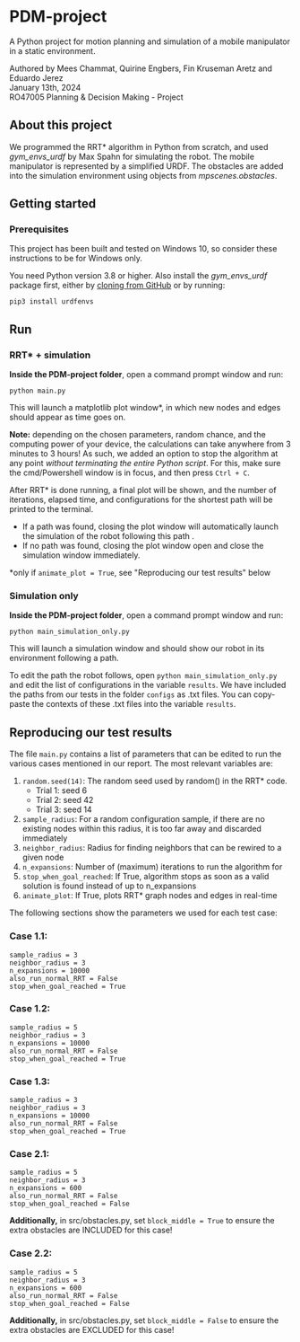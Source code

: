 # PDM-project
A Python project for motion planning and simulation of a mobile manipulator in a static environment.

Authored by Mees Chammat, Quirine Engbers, Fin Kruseman Aretz and Eduardo Jerez\
January 13th, 2024\
RO47005 Planning & Decision Making - Project

## About this project
We programmed the RRT* algorithm in Python from scratch, and used _gym\_envs\_urdf_ by Max Spahn for simulating the robot. The mobile manipulator is represented by a simplified URDF. The obstacles are added into the simulation environment using objects from _mpscenes.obstacles_. 

## Getting started
### Prerequisites
This project has been built and tested on Windows 10, so consider these instructions to be for Windows only.

You need Python version 3.8 or higher. Also install the _gym\_envs\_urdf_ package first, either by [cloning from GitHub](https://github.com/maxspahn/gym_envs_urdf) or by running: 
```
pip3 install urdfenvs
```

## Run
### RRT* + simulation
**Inside the PDM-project folder**, open a command prompt window and run:
```
python main.py
```

This will launch a matplotlib plot window*, in which new nodes and edges should appear as time goes on. 

**Note:** depending on the chosen parameters, random chance, and the computing power of your device, the calculations can take anywhere from 3 minutes to 3 hours! As such, we added an option to stop the algorithm at any point _without terminating the entire Python script_. For this, make sure the cmd/Powershell window is in focus, and then press `Ctrl + C`. 

After RRT* is done running, a final plot will be shown, and the number of iterations, elapsed time, and configurations for the shortest path will be printed to the terminal.
- If a path was found, closing the plot window will automatically launch the simulation of the robot following this path . 
- If no path was found, closing the plot window open and close the simulation window immediately.

*only if `animate_plot = True`, see "Reproducing our test results" below

### Simulation only
**Inside the PDM-project folder**, open a command prompt window and run:
```
python main_simulation_only.py
```

This will launch a simulation window and should show our robot in its environment following a path.

To edit the path the robot follows, open `python main_simulation_only.py` and edit the list of configurations in the variable `results`. We have included the paths from our tests in the folder `configs` as .txt files. You can copy-paste the contexts of these .txt files into the variable `results`.

## Reproducing our test results
The file `main.py` contains a list of parameters that can be edited to run the various cases mentioned in our report. The most relevant variables are:

1. `random.seed(14)`: The random seed used by random() in the RRT* code.
    - Trial 1: seed 6
    - Trial 2: seed 42
    - Trial 3: seed 14
2. `sample_radius`: For a random configuration sample, if there are no existing nodes within this radius, it is too far away and discarded immediately
3. `neighbor_radius`: Radius for finding neighbors that can be rewired to a given node
4. `n_expansions`: Number of (maximum) iterations to run the algorithm for
5. `stop_when_goal_reached`: If True, algorithm stops as soon as a valid solution is found instead of up to n_expansions
6. `animate_plot`: If True, plots RRT* graph nodes and edges in real-time

The following sections show the parameters we used for each test case:

### Case 1.1:
```
sample_radius = 3
neighbor_radius = 3 
n_expansions = 10000
also_run_normal_RRT = False
stop_when_goal_reached = True
```

### Case 1.2:
```
sample_radius = 5
neighbor_radius = 3 
n_expansions = 10000
also_run_normal_RRT = False
stop_when_goal_reached = True 
```

### Case 1.3:
```
sample_radius = 3
neighbor_radius = 3 
n_expansions = 10000
also_run_normal_RRT = False
stop_when_goal_reached = True
```

### Case 2.1:
```
sample_radius = 5	
neighbor_radius = 3 	
n_expansions = 600	
also_run_normal_RRT = False	
stop_when_goal_reached = False	
```

**Additionally,** in src/obstacles.py, set `block_middle = True` to ensure the extra obstacles are INCLUDED for this case!

### Case 2.2:
```
sample_radius = 5	
neighbor_radius = 3 	
n_expansions = 600	
also_run_normal_RRT = False	
stop_when_goal_reached = False	
```

**Additionally,** in src/obstacles.py, set `block_middle = False` to ensure the extra obstacles are EXCLUDED for this case!